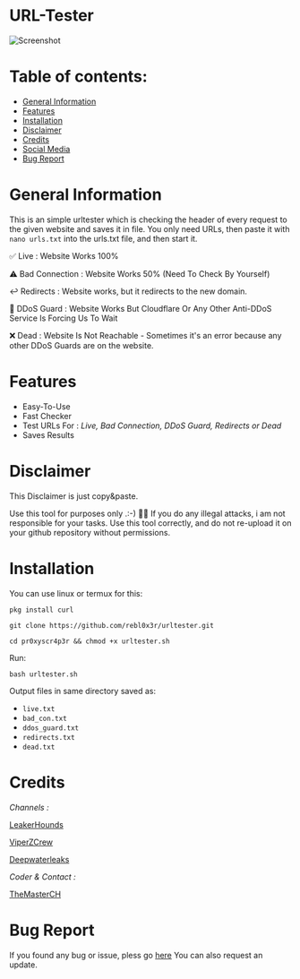# URL-Tester

![Screenshot](screenshot.png)

# Table of contents:
* [General Information](#general-info)
* [Features](#features)
* [Installation](#installation)
* [Disclaimer](#disclaimer)
* [Credits](#credits)
* [Social Media](#social-media)
* [Bug Report](#bug-report)

# General Information

  This is an simple urltester which is checking the header of every request to the given website and saves it in file. 
  You only need URLs, then paste it with ```nano urls.txt``` into the urls.txt file, and then start it.
  
  
  ✅ Live : Website Works 100%
  
  
  ⚠️ Bad Connection : Website Works 50% (Need To Check By Yourself)
  
  
  ↩️ Redirects : Website works, but it redirects to the new domain.
  
  
  🛂 DDoS Guard : Website Works But Cloudflare Or Any Other Anti-DDoS Service Is Forcing Us To Wait
  
  
  ❌ Dead : Website Is Not Reachable - Sometimes it's an error because any other DDoS Guards are on the website.

# Features

* Easy-To-Use
* Fast Checker
* Test URLs For : _Live, Bad Connection, DDoS Guard, Redirects or Dead_
* Saves Results

# Disclaimer

  This Disclaimer is just copy&paste.

  Use this tool for purposes only .:-) 🕵️‍♂️
  If you do any illegal attacks, i am not responsible for your tasks.
  Use this tool correctly, and do not re-upload it on your github repository without permissions.

# Installation

  You can use linux or termux for this:
  
  ```pkg install curl```
  
  ```git clone https://github.com/rebl0x3r/urltester.git```
  
  ```cd pr0xyscr4p3r && chmod +x urltester.sh```

  Run:
  
  ```bash urltester.sh```

  Output files in same directory saved as:
  - ```live.txt```
  - ```bad_con.txt```
  - ```ddos_guard.txt```
  - ```redirects.txt```
  - ```dead.txt```

# Credits

_Channels :_ 


[LeakerHounds](https://t.me/LeakerHounds)

[ViperZCrew](https://t.me/ViperZCrew)
         
[Deepwaterleaks](https://t.me/deepwaterleaks2)
               
               
_Coder & Contact :_
  
[TheMasterCH](https://t.me/mrblackx2_0)

# Bug Report
  If you found any bug or issue, pless go [here](https://github.com/rebl0x3r/urltester/issues)
  You can also request an update.
